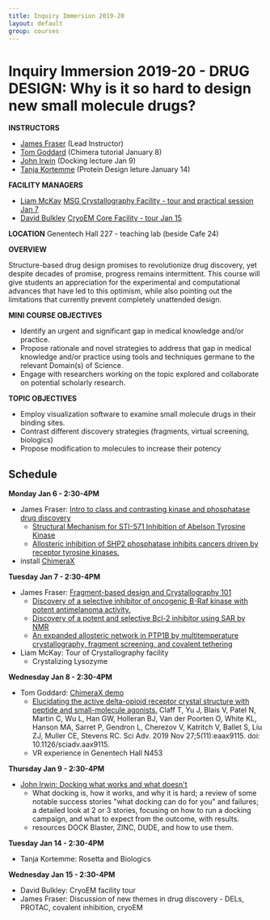 ```yaml
---
title: Inquiry Immersion 2019-20
layout: default
group: courses
---
```


# Inquiry Immersion 2019-20 -  DRUG DESIGN: Why is it so hard to design new small molecule drugs? #

**INSTRUCTORS**
- [James Fraser](mailto:jfraser@fraserlab.com) (Lead Instructor)
- [Tom Goddard](mailto:goddard@sonic.net) (Chimera tutorial January 8)
- [John Irwin](mailto:John.Irwin@ucsf.edu) (Docking lecture Jan 9)
- [Tanja Kortemme](mailto:kortemme@cgl.ucsf.edu) (Protein Design leture January 14)

**FACILITY MANAGERS**
- [Liam McKay](mailto:lmckay@msg.ucsf.edu) [MSG Crystallography Facility - tour and practical session Jan 7](https://msg.ucsf.edu/)
- [David Bulkley](mailto:david.bulkley@ucsf.edu) [CryoEM Core Facility - tour Jan 15](https://emcore.ucsf.edu/)

**LOCATION**
Genentech Hall 227 - teaching lab (beside Cafe 24)

**OVERVIEW**

Structure-based drug design promises to revolutionize drug discovery, yet despite decades of promise, progress remains intermittent. This course will give students an appreciation for the experimental and computational advances that have led to this optimism, while also pointing out the limitations that currently prevent completely unattended design.

**MINI COURSE OBJECTIVES**

- Identify an urgent and significant gap in medical knowledge and/or practice.
- Propose rationale and novel strategies to address that gap in medical knowledge and/or practice using tools and techniques germane to the relevant Domain(s) of Science.
- Engage with researchers working on the topic explored and collaborate on potential scholarly research.

**TOPIC OBJECTIVES**

- Employ visualization software to examine small molecule drugs in their binding sites.
- Contrast different discovery strategies (fragments, virtual screening, biologics)
- Propose modification to molecules to increase their potency

## Schedule ##

**Monday Jan 6 - 2:30-4PM**
- James Fraser: [Intro to class and contrasting kinase and phosphatase drug discovery](https://www.dropbox.com/s/ly8ivvlml139k8k/inquiry_lecture1.key?dl=0)
  - [Structural Mechanism for STI-571 Inhibition of Abelson Tyrosine Kinase](https://science.sciencemag.org/content/289/5486/1938.long)
  - [Allosteric inhibition of SHP2 phosphatase inhibits cancers driven by receptor tyrosine kinases.](https://doi.org/10.1038/nature18621)
- install [ChimeraX](https://www.rbvi.ucsf.edu/chimerax/download.html)

**Tuesday Jan 7 - 2:30-4PM**
- James Fraser: [Fragment-based design and Crystallography 101](https://www.dropbox.com/s/l3bepe4zepmxkgy/inquiry_lecture2.key?dl=0)
  - [Discovery of a selective inhibitor of oncogenic B-Raf kinase with potent antimelanoma activity.](https://www.pnas.org/content/105/8/3041.long)
  - [Discovery of a potent and selective Bcl-2 inhibitor using SAR by NMR](https://www.sciencedirect.com/science/article/pii/S0960894X10013247?via%3Dihub)
  - [An expanded allosteric network in PTP1B by multitemperature crystallography, fragment screening, and covalent tethering](https://elifesciences.org/articles/36307)
- Liam McKay: Tour of Crystallography facility
  - Crystalizing Lysozyme

**Wednesday Jan 8 - 2:30-4PM**
- Tom Goddard: [ChimeraX demo](https://www.rbvi.ucsf.edu/chimerax/data/delta-opioid-jan2020/binding.html)
  - [Elucidating the active delta-opioid receptor crystal structure with peptide and small-molecule agonists.](https://advances.sciencemag.org/content/5/11/eaax9115) Claff T, Yu J, Blais V, Patel N, Martin C, Wu L, Han GW, Holleran BJ, Van der Poorten O, White KL, Hanson MA, Sarret P, Gendron L, Cherezov V, Katritch V, Ballet S, Liu ZJ, Muller CE, Stevens RC. Sci Adv. 2019 Nov 27;5(11):eaax9115. doi: 10.1126/sciadv.aax9115.
  - VR experience in Genentech Hall N453

**Thursday Jan 9 - 2:30-4PM**
- [John Irwin: Docking what works and what doesn't](/static/pdf/inquiry/irwin-docking-jan2020-final_compressed.pdf)
  - What docking is, how it works, and why it is hard; a review of some notable success stories "what docking can do for you" and failures; a detailed look at 2 or 3 stories, focusing on how to run a docking campaign, and what to expect from the outcome, with results.
  - resources DOCK Blaster, ZINC, DUDE, and how to use them.

**Tuesday Jan 14 - 2:30-4PM**
- Tanja Kortemme: Rosetta and Biologics

**Wednesday Jan 15 - 2:30-4PM**
- David Bulkley: CryoEM facility tour
- James Fraser: Discussion of new themes in drug discovery - DELs, PROTAC, covalent inhibition, cryoEM
